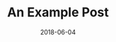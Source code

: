 ---
title:              "An Example Post"
subtitle:           ""
summary:            "Some sort of description"
date:               2018-06-04
author:             ""
image:              ""
image_author:       ""
image_author_link:  "" 
published_platform: "I.e. Medium"
published_link:     "Link to place where originally published"
---